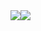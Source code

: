 <div style="text-align: center; display: flex; flex-direction: row;">
 <img class="img" src="https://github-readme-stats.vercel.app/api?username=lakP44&show_icons=true&theme=radical" />
 <img class="img" src="https://github-readme-stats.vercel.app/api/top-langs/?username=lakP44&theme=radical&layout=compact" />
</div>

<!--**lakP44/lakP44** is a ✨ _special_ ✨ repository because its `README.md` (this file) appears on your GitHub profile.

Here are some ideas to get you started:

- 🔭 I’m currently working on ...
- 🌱 I’m currently learning ...
- 👯 I’m looking to collaborate on ...
- 🤔 I’m looking for help with ...
- 💬 Ask me about ...
- 📫 How to reach me: ...
- 😄 Pronouns: ...
- ⚡ Fun fact: ...
-->
